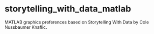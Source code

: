 # storytelling_with_data_matlab
MATLAB graphics preferences based on Storytelling With Data by Cole Nussbaumer Knaflic.
